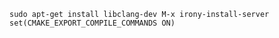 ``
sudo apt-get install libclang-dev
M-x irony-install-server
set(CMAKE_EXPORT_COMPILE_COMMANDS ON)
``
